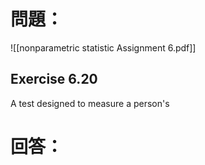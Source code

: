 # 問題：
![[nonparametric statistic Assignment 6.pdf]]

## Exercise 6.20
A test designed to measure a person's                                  
# 回答：